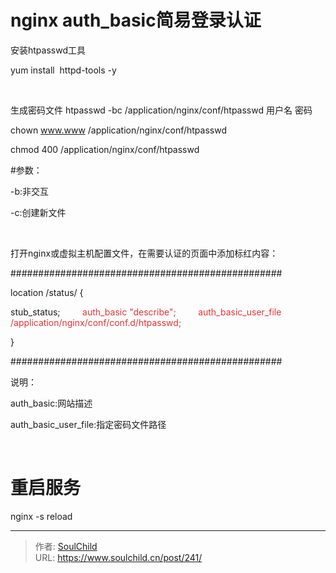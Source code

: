 # nginx  auth_basic简易登录认证

<!--more-->
安装htpasswd工具

yum install  httpd-tools -y

&nbsp;

生成密码文件
htpasswd -bc /application/nginx/conf/htpasswd 用户名 密码

chown www.www /application/nginx/conf/htpasswd

chmod 400 /application/nginx/conf/htpasswd

#参数：

-b:非交互

-c:创建新文件

&nbsp;

打开nginx或虚拟主机配置文件，在需要认证的页面中添加标红内容：

#################################################

location /status/ {

stub_status;
<span style="color: #e53333;">        auth_basic "</span><span style="color: #e53333;">describe</span><span style="color: #e53333;">";</span>
<span style="color: #e53333;">        auth_basic_user_file /application/nginx/conf/conf.d/htpasswd;</span>

}

#################################################

说明：

auth_basic:网站描述

auth_basic_user_file:指定密码文件路径

&nbsp;

# 重启服务

nginx -s reload


---

> 作者: [SoulChild](https://www.soulchild.cn)  
> URL: https://www.soulchild.cn/post/241/  

